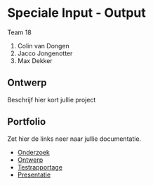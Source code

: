 # Speciale Input - Output
Team 18
1. Colin van Dongen
2. Jacco Jongenotter
3. Max Dekker

## Ontwerp
Beschrijf hier kort jullie project

## Portfolio
Zet hier de links neer naar jullie documentatie.

* [Onderzoek]()
* [Ontwerp]()
* [Testrapportage]()
* [Presentatie]()
